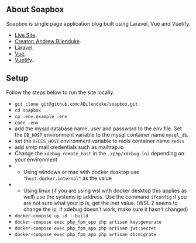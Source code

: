 ## About Soapbox

Soapbox is single page application blog built using Laravel, Vue and Vuetify.

- [Live Site](https://soapbox.andrewbilenduke.com).
- [Creator: Andrew Bilenduke](https://andrewbilenduke.com).
- [Laravel](https://laravel.com).
- [Vue](https://vuejs.org).
- [Vuetify](https://vuetifyjs.com).

## Setup

Follow the steps below to run the site locally.

- `git clone git@github.com:ABilenduke/soapbox.git`
- `cd soapbox`
- `cp .env.example .env`
- `code .env`
- add the mysql database name, user and password to the env file. Set the `DB_HOST` environment variable to the mysql container name `mysql_db`.
- set the `REDIS_HOST` environment variable to redis container name `redis`
- add smtp mail credentials such as mailtrap.io
- Change the `xdebug.remote_host` in the `./php/xdebug.ini` depending on your environment
- - Using windows or mac with docker desktop use `"host.docker.internal"` as the value
- - Using linux (if you are using wsl with docker desktop this applies as well) use the systems ip address. Use the command `ifconfig` if you are not sure what your ip is, get the inet value. (WSL 2 seems to change the ip, if xdebug doesn't work, make sure it hasn't changed)
- `docker-compose up -d --build`
- `docker-compose exec php_fpm_app php artisan key:generate`
- `docker-compose exec php_fpm_app php artisan jwt:secret`
- `docker-compose exec php_fpm_app php artisan db:migrate`
